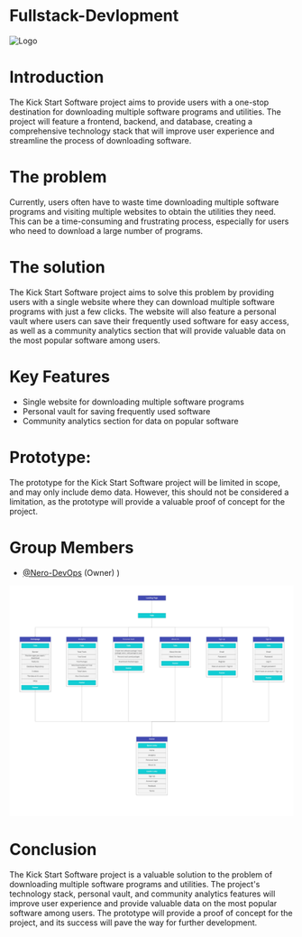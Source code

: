 # Fullstack-Devlopment

![](/Logo/HighRes.jpg "Logo")

# Introduction
The Kick Start Software project aims to provide users with a one-stop destination for downloading multiple software programs and utilities. The project will feature a frontend, backend, and database, creating a comprehensive technology stack that will improve user experience and streamline the process of downloading software.

# The problem
Currently, users often have to waste time downloading multiple software programs and visiting multiple websites to obtain the utilities they need. This can be a time-consuming and frustrating process, especially for users who need to download a large number of programs.

# The solution
The Kick Start Software project aims to solve this problem by providing users with a single website where they can download multiple software programs with just a few clicks. The website will also feature a personal vault where users can save their frequently used software for easy access, as well as a community analytics section that will provide valuable data on the most popular software among users.

# Key Features
* Single website for downloading multiple software programs
* Personal vault for saving frequently used software
* Community analytics section for data on popular software

# Prototype:
The prototype for the Kick Start Software project will be limited in scope, and may only include demo data. However, this should not be considered a limitation, as the prototype will provide a valuable proof of concept for the project.

# Group Members
* [@Nero-DevOps](https://github.com/Nero-DevOps) (Owner)
)


![](Logo/InformationAchitecture.jpg "Chart")


# Conclusion
The Kick Start Software project is a valuable solution to the problem of downloading multiple software programs and utilities. The project's technology stack, personal vault, and community analytics features will improve user experience and provide valuable data on the most popular software among users. The prototype will provide a proof of concept for the project, and its success will pave the way for further development.
